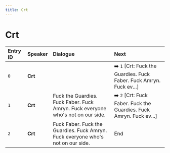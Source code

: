 ```yaml
---
title: Crt
---
```


# Crt


| Entry ID | Speaker | Dialogue | Next |
| :------- | :------ | :------- | :------------ |
| `0` | **Crt** |  | ➡️ `1` \[Crt: Fuck the Guardies\. Fuck Faber\. Fuck Amryn\. Fuck ev\.\.\.\] |
| `1` | **Crt** | Fuck the Guardies\. Fuck Faber\. Fuck Amryn\. Fuck everyone who's not on our side\. | ➡️ `2` \[Crt: Fuck Faber\. Fuck the Guardies\. Fuck Amryn\. Fuck ev\.\.\.\] |
| `2` | **Crt** | Fuck Faber\. Fuck the Guardies\. Fuck Amryn\. Fuck everyone who's not on our side\. | End |

